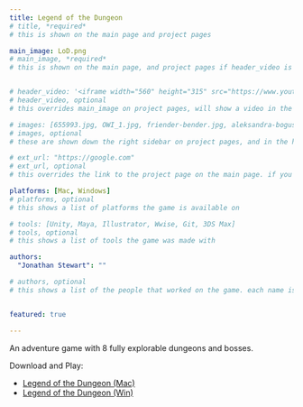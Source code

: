 ```yaml
---
title: Legend of the Dungeon
# title, *required*
# this is shown on the main page and project pages

main_image: LoD.png
# main_image, *required*
# this is shown on the main page, and project pages if header_video is not set


# header_video: '<iframe width="560" height="315" src="https://www.youtube.com/embed/aF3lF6Yo-gs" frameborder="0" allowfullscreen></iframe>'
# header_video, optional
# this overrides main_image on project pages, will show a video in the header

# images: [655993.jpg, OWI_1.jpg, friender-bender.jpg, aleksandra-boguslawska-1510.jpg]
# images, optional
# these are shown down the right sidebar on project pages, and in the hover gallery on the main page

# ext_url: "https://google.com"
# ext_url, optional
# this overrides the link to the project page on the main page. if you would rather just directly link somewhere else, use this variable.

platforms: [Mac, Windows]
# platforms, optional
# this shows a list of platforms the game is available on

# tools: [Unity, Maya, Illustrator, Wwise, Git, 3DS Max]
# tools, optional
# this shows a list of tools the game was made with

authors:
  "Jonathan Stewart": ""

# authors, optional
# this shows a list of the people that worked on the game. each name is a link that leads to somewhere else. if they don't have a url to link to, just enter blank double quotes (like the last entry in the above example)


featured: true

---
```

An adventure game with 8 fully explorable dungeons and bosses.

Download and Play:
<ul>
<li><a href="{{ site.github.url }}/assets/games/LoD/LoD_Mac.zip">Legend of the Dungeon (Mac)</a></li>
<li><a href="{{ site.github.url }}/assets/games/LoD/LoD_Win.zip">Legend of the Dungeon (Win)</a></li>
</ul>
 